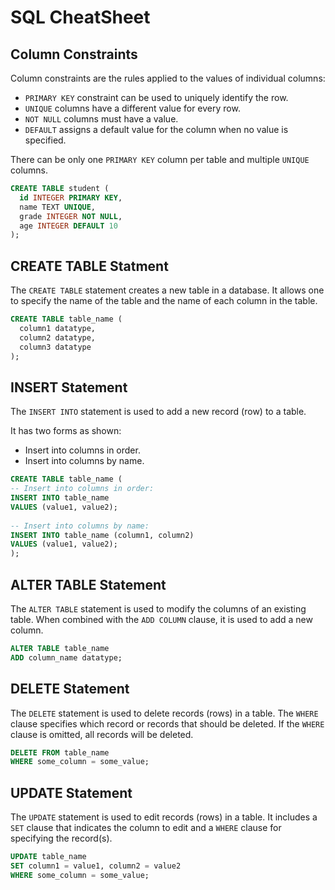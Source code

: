 # SQL CheatSheet
## Column Constraints
Column constraints are the rules applied to the values of individual columns:

* ```PRIMARY KEY``` constraint can be used to uniquely identify the row.
* ```UNIQUE``` columns have a different value for every row.
* ```NOT NULL``` columns must have a value.
* ```DEFAULT``` assigns a default value for the column when no value is specified.

There can be only one ```PRIMARY KEY``` column per table and multiple ```UNIQUE``` columns.

``` sql
CREATE TABLE student (
  id INTEGER PRIMARY KEY,
  name TEXT UNIQUE,
  grade INTEGER NOT NULL,
  age INTEGER DEFAULT 10
);
```

## CREATE TABLE Statment
The ```CREATE TABLE``` statement creates a new table in a database. It allows one to specify the name of the table and the name of each column in the table.

``` sql
CREATE TABLE table_name (
  column1 datatype,
  column2 datatype,
  column3 datatype
);
```

## INSERT Statement
The ```INSERT INTO``` statement is used to add a new record (row) to a table.

It has two forms as shown:

* Insert into columns in order.
* Insert into columns by name.

``` sql
CREATE TABLE table_name (
-- Insert into columns in order:
INSERT INTO table_name
VALUES (value1, value2);
 
-- Insert into columns by name:
INSERT INTO table_name (column1, column2)
VALUES (value1, value2);
);
```

## ALTER TABLE Statement
The ```ALTER TABLE``` statement is used to modify the columns of an existing table. When combined with the ```ADD COLUMN``` clause, it is used to add a new column.

``` sql
ALTER TABLE table_name
ADD column_name datatype;
```

## DELETE Statement
The ```DELETE``` statement is used to delete records (rows) in a table. The ```WHERE``` clause specifies which record or records that should be deleted. If the ```WHERE``` clause is omitted, all records will be deleted.

``` sql
DELETE FROM table_name
WHERE some_column = some_value;
```

## UPDATE Statement
The ```UPDATE``` statement is used to edit records (rows) in a table. It includes a ```SET``` clause that indicates the column to edit and a ```WHERE``` clause for specifying the record(s).

``` sql
UPDATE table_name
SET column1 = value1, column2 = value2
WHERE some_column = some_value;
```